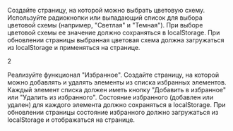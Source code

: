 Создайте страницу, на которой можно выбрать цветовую схему. Используйте радиокнопки или выпадающий список для выбора цветовой схемы (например, "Светлая" и "Темная"). При выборе цветовой схемы ее значение должно сохраняться в localStorage. При обновлении страницы выбранная цветовая схема должна загружаться из localStorage и применяться на странице.

2

Реализуйте функционал "Избранное". Создайте страницу, на которой можно добавлять и удалять элементы из списка избранных элементов. Каждый элемент списка должен иметь кнопку "Добавить в избранное" или "Удалить из избранного". Состояние избранного (добавлен или удален) для каждого элемента должно сохраняться в localStorage. При обновлении страницы состояние избранного должно загружаться из localStorage и отображаться на странице.